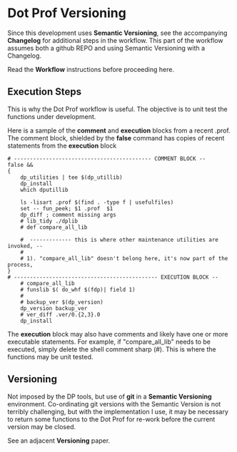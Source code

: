 
Dot Prof Versioning
===================

Since this development uses **Semantic Versioning**, see the
accompanying **Changelog** for additional steps in the
workflow. This part of the workflow assumes both a github REPO
and using Semantic Versioning with a Changelog.

Read the **Workflow** instructions before proceeding here.

Execution Steps
---------------

This is why the Dot Prof workflow is useful.   The objective is to
unit test the functions under development.   

Here is a sample of the **comment** and **execution** blocks from
a recent .prof.   The comment block, shielded by the **false** command
has copies of recent statements from the **execution** block

    # ------------------------------------------- COMMENT BLOCK	--
    false &&
    {
        dp_utilities | tee $(dp_utillib)
        dp_install
        which dputillib

        ls -lisart .prof $(find . -type f | usefulfiles)
        set -- fun_peek; $1 .prof  $1
        dp_diff ; comment missing args
        # lib_tidy ./dplib
        # def compare_all_lib
    
        #  ------------- this is where other maintenance utilities are invoked,	--
        #
        # 1). "compare_all_lib" doesn't belong here, it's now part of the process,
    }
    # --------------------------------------------- EXECUTION BLOCK	--	
        # compare_all_lib
        # funslib $( do_whf $(fdp)| field 1)
        # 
        # backup_ver $(dp_version)
        dp_version backup_ver 
        # ver_diff .ver/0.{2,3}.0
        dp_install
		
The **execution** block may also have comments and likely have one or
more executable statements.  For example, if "compare_all_lib" needs to
be executed, simply delete the shell comment sharp (#).   This is where
the functions may be unit tested.


Versioning
----------

Not imposed by the DP tools, but use of **git** in a **Semantic Versioning**
environment.   Co-ordinating git versions with the Semantic Version is not
terribly challenging, but with the implementation I use, it may be necessary
to return some functions to the Dot Prof for re-work before the current 
version may be closed.

See an adjacent **Versioning** paper.

